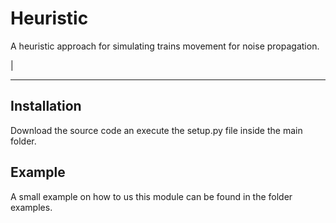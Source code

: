 # Heuristic

A heuristic approach for simulating trains movement for noise propagation.

|[](img/slopefield.png)

---

## Installation

Download the source code an execute the setup.py file inside the main folder.

## Example

A small example on how to us this module can be found in the folder examples.